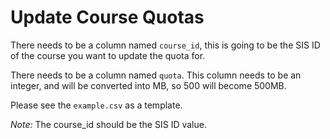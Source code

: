 # Update Course Quotas

There needs to be a column named `course_id`, this is going to be the SIS ID of the course you want to update the quota for.

There needs to be a column named `quota`. This column needs to be an integer, and will be converted into MB, so 500 will become 500MB.

Please see the `example.csv` as a template.

*Note:* The course_id should be the SIS ID value.
